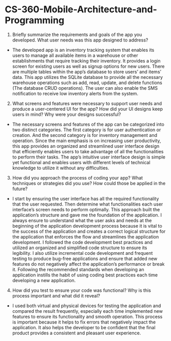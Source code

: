 # CS-360-Mobile-Architecture-and-Programming
1. Briefly summarize the requirements and goals of the app you developed. What user needs was this app designed to address?
- The developed app is an inventory tracking system that enables its users to manage all available items in a warehouse or other establishments that require tracking their inventory. It provides a login screen for existing users as well as signup options for new users. There are multiple tables within the app’s database to store users’ and items’ data. This app utilizes the SQLite database to provide all the necessary warehouse operations such as add, read, update, and delete functions (The database CRUD operations). The user can also enable the SMS notification to receive low inventory alerts from the system.
2. What screens and features were necessary to support user needs and produce a user-centered UI for the app? How did your UI designs keep users in mind? Why were your designs successful?
- The necessary screens and features of the app can be categorized into two distinct categories. The first category is for user authentication or creation. And the second category is for inventory management and operation. Since the main emphasis is on increasing user productivity, this app provides an organized and streamlined user interface design that efficiently enables users to take advantage of all the functionalities to perform their tasks. The app’s intuitive user interface design is simple yet functional and enables users with different levels of technical knowledge to utilize it without any difficulties.
3. How did you approach the process of coding your app? What techniques or strategies did you use? How could those be applied in the future?
- I start by ensuring the user interface has all the required functionality that the user requested. Then determine what functionalities each user interface’s screen needs to perform optimally. This approach built the application’s structure and gave me the foundation of the application. I always ensure to understand what the user asks and needs at the beginning of the application development process because it is vital to the success of the application and creates a correct logical structure for the application that enforces the flow and streamlines the application development. I followed the code development best practices and utilized an organized and simplified code structure to ensure its legibility. I also utilize incremental code development and frequent testing to produce bug-free applications and ensure that added new features do not negatively affect the application’s performance or break it. Following the recommended standards when developing an application instills the habit of using coding best practices each time developing a new application.
4. How did you test to ensure your code was functional? Why is this process important and what did it reveal?
- I used both virtual and physical devices for testing the application and compared the result frequently, especially each time implemented new features to ensure its functionality and smooth operation. This process is important because it helps to fix errors that negatively impact the application. It also helps the developer to be confident that the final product provides a consistent and pleasant user experience.
